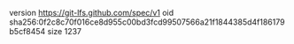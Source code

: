 version https://git-lfs.github.com/spec/v1
oid sha256:0f2c8c70f016ce8d955c00bd3fcd99507566a21f1844385d4f186179b5cf8454
size 1237
